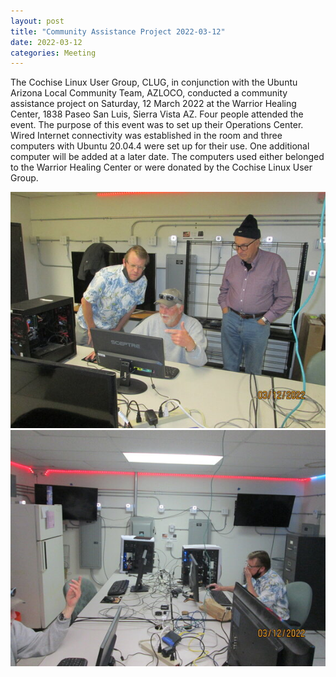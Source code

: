 ```yaml
---
layout: post
title: "Community Assistance Project 2022-03-12"
date: 2022-03-12
categories: Meeting
---
```

The Cochise Linux User Group, CLUG, in conjunction with the Ubuntu Arizona Local Community Team, AZLOCO, conducted a community assistance project on Saturday, 12 March 2022 at the Warrior Healing Center, 1838 Paseo San Luis, Sierra Vista AZ.  Four people attended the event.  The purpose of this event was to set up their Operations Center.  Wired Internet connectivity was established in the room and three computers with Ubuntu 20.04.4 were set up for their use.  One additional computer will be added at a later date.  The computers used either belonged to the Warrior Healing Center or were donated by the Cochise Linux User Group.

![alt text](https://raw.githubusercontent.com/CochiseLinuxUsersGroup/CochiseLinuxUsersGroup.github.io/master/images2/rsz_whc_workshop_2022-03-12_1.jpg)
![alt text](https://raw.githubusercontent.com/CochiseLinuxUsersGroup/CochiseLinuxUsersGroup.github.io/master/images2/rsz_whc_workshop_2022-03-12_2.jpg)

